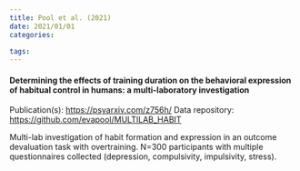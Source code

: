 ```yaml
---
title: Pool et al. (2021)
date: 2021/01/01
categories:

tags:
---
```


#### Determining the effects of training duration on the behavioral expression of habitual control in humans: a multi-laboratory investigation

Publication(s): https://psyarxiv.com/z756h/
Data repository: https://github.com/evapool/MULTILAB_HABIT

Multi-lab investigation of habit formation and expression in an outcome devaluation task with overtraining. N=300 participants with multiple questionnaires collected (depression, compulsivity, impulsivity, stress).

